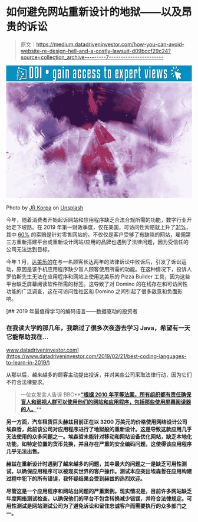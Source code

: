 # 如何避免网站重新设计的地狱——以及昂贵的诉讼

> 原文：<https://medium.datadriveninvestor.com/how-you-can-avoid-website-re-design-hell-and-a-costly-lawsuit-d09bccf29c24?source=collection_archive---------7----------------------->

[![](img/61d301a7c203b189e747954ce596bd17.png)](http://www.track.datadriveninvestor.com/1B9E)![](img/bfa51ec2fdf2fd38e49e3f4889d53956.png)

Photo by [JR Korpa](https://unsplash.com/@korpa?utm_source=medium&utm_medium=referral) on [Unsplash](https://unsplash.com?utm_source=medium&utm_medium=referral)

今年，随着消费者开始起诉网站和应用程序缺乏合法合规所需的功能，数字行业开始走下坡路。在 2019 年第一财政季度，仅在美国，可访问性索赔就上升了[31%](https://blog.usablenet.com/ada-based-web-accessibility-claims-continue-record-breaking-rise)，其中 [60%](https://blog.usablenet.com/ada-based-web-accessibility-claims-continue-record-breaking-rise) 的索赔是针对零售网站的。不仅仅是客户受够了有缺陷的网站，雇佣第三方重新搭建平台或重新设计网站/应用的品牌也遇到了法律问题，因为受信任的公司无法达到目标。

今年 1 月，[达美乐的](https://www.bbc.co.uk/news/technology-46894463)在与一名顾客长达两年的法律诉讼中败诉后，引发了诉讼运动，原因是该手机应用程序缺少盲人顾客使用所需的功能。在这种情况下，投诉人罗伯斯先生无法在应用程序和网站上使用达美乐的 Pizza Builder 工具，因为这些平台缺乏屏幕阅读软件所需的标签。这导致了对 Domino 的在线存在和可访问性功能的广泛调查，这在可访问性社区和 Domino 之间引起了很多敌意和负面影响。

[](https://www.datadriveninvestor.com/2019/02/21/best-coding-languages-to-learn-in-2019/) [## 2019 年最值得学习的编码语言——数据驱动的投资者

### 在我读大学的那几年，我跳过了很多次夜游去学习 Java，希望有一天它能帮助我在…

www.datadriveninvestor.com](https://www.datadriveninvestor.com/2019/02/21/best-coding-languages-to-learn-in-2019/) 

从那以后，越来越多的顾客主动提出投诉，并对某些公司采取法律行动，因为它们不符合法律要求。

> 一位女发言人告诉 BBC**[**“根据 2010 年平等法案，所有组织都有责任确保盲人和弱视人群可以使用他们的网站和应用程序，包括那些使用屏幕阅读器的人。**](https://www.bbc.co.uk/news/technology-46894463)**

**另一方面，汽车租赁巨头赫兹目前正在以 3200 万美元的价格使用网络设计公司埃森哲，此前该公司对应用程序进行了地狱般的重新设计。这是导致这款应用几乎无法使用的众多问题之一。埃森哲未能针对移动和网站设备优化网站，缺乏本地化功能，如特定位置的货币兑换，并且存在严重的安全编码问题，这使得该应用程序几乎无法出售。**

**赫兹在重新设计时遇到了越来越多的问题，其中最大的问题之一是缺乏可用性测试，以确保应用程序可以被现实世界的客户操作。测试本应突出埃森哲在应用构建过程中犯下的所有错误，我怀疑结果会受到赫兹的热烈欢迎。**

**尽管这是一个应用程序和网站出问题的严重案例。现实情况是，目前许多网站缺乏年度网络测试检查，以确保他们的平台不包含转换减少错误，并符合法律规定。可用性测试是网站测试公司为了避免诉讼和留住忠诚客户而需要执行的众多部门之一。**
